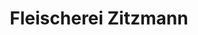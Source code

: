---
title: "Fleischerei Zitzmann"
url: /erfurt/fleischerei-zitzmann-leipziger-strasse/
shop: Metzgerei
---